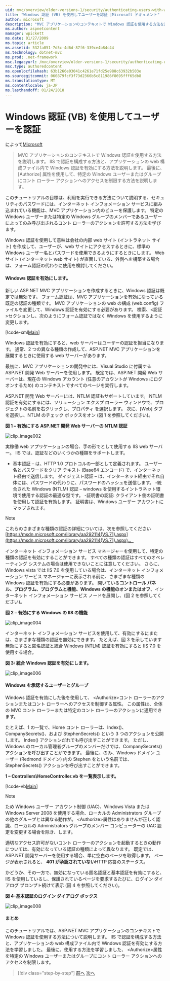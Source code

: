 ```yaml
---
uid: mvc/overview/older-versions-1/security/authenticating-users-with-windows-authentication-vb
title: "Windows 認証 (VB) を使用してユーザーを認証 |Microsoft ドキュメント"
author: microsoft
description: "MVC アプリケーションのコンテキストで Windows 認証を使用する方法を説明します。 アプリケーションの web co 内で Windows 認証を有効にする方法を学習するとしています."
ms.author: aspnetcontent
manager: wpickett
ms.date: 01/27/2009
ms.topic: article
ms.assetid: 532fa051-7d5c-4d6d-87f6-339ce4b84c44
ms.technology: dotnet-mvc
ms.prod: .net-framework
msc.legacyurl: /mvc/overview/older-versions-1/security/authenticating-users-with-windows-authentication-vb
msc.type: authoredcontent
ms.openlocfilehash: 63b1266e03041c4261e71fd25e988c63932b503e
ms.sourcegitcommit: 060879fcf3f73d2366b5c811986f8695fff65db8
ms.translationtype: MT
ms.contentlocale: ja-JP
ms.lasthandoff: 01/24/2018
---
```

<a name="authenticating-users-with-windows-authentication-vb"></a>Windows 認証 (VB) を使用してユーザーを認証
====================
によって[Microsoft](https://github.com/microsoft)

> MVC アプリケーションのコンテキストで Windows 認証を使用する方法を説明します。 IIS で認証を構成する方法と、アプリケーションの web 構成ファイル内で Windows 認証を有効にする方法を説明します。 最後に、[Authorize] 属性を使用して、特定の Windows ユーザーまたはグループにコント ローラー アクションへのアクセスを制限する方法を説明します。


このチュートリアルの目標は、利用を実行できる方法について説明する、セキュリティのパスワードには、インターネット インフォメーション サービスに組み込まれている機能は、MVC アプリケーション内のビューを保護します。 特定の Windows ユーザーまたは特定の Windows グループのメンバーであるユーザーによってのみ呼び出されるコント ローラーのアクションを許可する方法を学びます。

Windows 認証を使用して意味は会社の内部 web サイト (イントラネット サイト) を作成して、ユーザーが、web サイトにアクセスするときに、標準の Windows ユーザー名とパスワードを使用できるようにするときにします。 Web サイト (インターネット web サイト) が直面している、外側へを構築する場合は、フォーム認証の代わりに使用を検討してください。

#### <a name="enabling-windows-authentication"></a>Windows 認証を有効にします。

新しい ASP.NET MVC アプリケーションを作成するときに、Windows 認証は既定では無効です。 フォーム認証は、MVC アプリケーションを有効になっている既定の認証の種類です。 MVC アプリケーションの web の構成 (web.config) ファイルを変更して、Windows 認証を有効にする必要があります。 検索、&lt;認証&gt;セクションし、次のようにフォーム認証ではなく Windows を使用するように変更します。

[!code-xml[Main](authenticating-users-with-windows-authentication-vb/samples/sample1.xml)]

Windows 認証を有効にすると、web サーバーはユーザーの認証を担当になります。 通常、2 つの異なる種類の作成して、ASP.NET MVC アプリケーションを展開するときに使用する web サーバーがあります。

最初に、MVC アプリケーションの開発中には、Visual Studio に付属する ASP.NET 開発 Web サーバーを使用します。 既定では、ASP.NET 開発 Web サーバーは、現在の Windows アカウント (任意のアカウントが Windows にログオンするため) のコンテキストですべてのページを実行します。

ASP.NET 開発 Web サーバーには、NTLM 認証もサポートしています。 NTLM 認証を有効にするには、ソリューション エクスプ ローラー ウィンドウで、プロジェクトの名前を右クリックし、プロパティ を選択します。 次に、[Web] タブを選択し、NTLM のチェック ボックスをオン (図 1 を参照してください)。

**図 1 – 有効にする ASP.NET 開発 Web サーバーの NTLM 認証**

![clip_image002](authenticating-users-with-windows-authentication-vb/_static/image1.jpg)

実稼働 web アプリケーションの場合、手の形でとして使用する IIS web サーバー。 IIS では、認証などのいくつかの種類をサポートします。

- 基本認証 – は、HTTP 1.0 プロトコルの一部として定義されます。 ユーザー名とパスワードをクリア テキスト (Base64 エンコード) で、インターネット経由で送信します。 ダイジェスト認証 – は、インターネット経由でそれ自体には、パスワードの代わりに、パスワードのハッシュを送信します。 -統合された Windows (NTLM) 認証 – windows を使用するイントラネット環境で使用する認証の最適な型です。 -証明書の認証: クライアント側の証明書を使用して認証を有効します。 証明書は、Windows ユーザー アカウントにマップされます。

> [!NOTE] 
> 
> これらのさまざまな種類の認証の詳細については、次を参照してください[https://msdn.microsoft.com/library/aa292114(VS.71).aspx](https://msdn.microsoft.com/library/aa292114(VS.71).aspx).。


インターネット インフォメーション サービス マネージャーを使用して、特定の種類の認証を有効にすることができます。 すべての種類の認証はすべてのオペレーティング システムの場合は使用できないことに注意してください。 さらに、Windows vista では IIS 7.0 を使用している場合は、インターネット インフォメーション サービス マネージャーに表示される前に、さまざまな種類の Windows 認証を有効にする必要があります。 開いている**コントロール パネル、プログラム、プログラムと機能、Windows の機能のオンまたはオフ**、インターネット インフォメーション サービス ノードを展開し、(図 2 を参照してください)。

**図 2 – 有効にする Windows の IIS の機能**

![clip_image004](authenticating-users-with-windows-authentication-vb/_static/image2.jpg)

インターネット インフォメーション サービスを使用して、有効にするにまたは、さまざまな種類の認証を無効にできます。 たとえば、図 3 を示しています無効にすると匿名認証と統合 Windows (NTLM) 認証を有効にすると IIS 7.0 を使用する場合。

**図 3: 統合 Windows 認証を有効にします。**

![clip_image006](authenticating-users-with-windows-authentication-vb/_static/image3.jpg)

#### <a name="authorizing-windows-users-and-groups"></a>Windows を承認するユーザーとグループ

Windows 認証を有効にした後を使用して、 &lt;Authorize&gt;コント ローラーのアクションまたはコント ローラーへのアクセスを制御する属性。 この属性は、全体の MVC コント ローラーまたは特定のコント ローラーのアクションに適用できます。

たとえば、1 の一覧で、Home コント ローラーは、Index()、CompanySecrets()、および StephenSecrets() という 3 つのアクションを公開します。 Index() アクションだれでも呼び出すことができます。 ただし、Windows のローカル管理者グループのメンバーだけでは、CompanySecrets() アクションを呼び出すことができます。 最後に、のみ、Windows ドメイン ユーザー (Redmond ドメイン) 内の Stephen をという名前では、StephenSecrets() アクションを呼び出すことができます。

**1 – Controllers\HomeController.vb を一覧表示します。**

[!code-vb[Main](authenticating-users-with-windows-authentication-vb/samples/sample2.vb)]

> [!NOTE]
> ため Windows ユーザー アカウント制御 (UAC)、Windows Vista または Windows Server 2008 を使用する場合、ローカルの Administrators グループの他のグループとは異なる動作が。 &lt;Authorize&gt;属性はありませんが正しく認識、ローカルの Administrators グループのメンバー コンピューターの UAC 設定を変更する場合を除き、します。


適切なアクセス許可がないコント ローラーのアクションを起動するときの動作については、有効になっている認証の種類によって異なります。 既定では、ASP.NET 開発サーバーを使用する場合、単に空白のページを取得します。 ページが表示されると、 **401 が承認されていない**HTTP 応答のステータス。

かどうか、その一方で、無効になっている匿名認証と基本認証を有効にすると、IIS を使用しているし、保護されているページを要求するたびに、ログイン ダイアログ プロンプト続けて表示 (図 4 を参照してください)。

**図 4-基本認証のログイン ダイアログ ボックス**

![clip_image008](authenticating-users-with-windows-authentication-vb/_static/image4.jpg)

#### <a name="summary"></a>まとめ

このチュートリアルでは、ASP.NET MVC アプリケーションのコンテキストで Windows 認証を使用する方法について説明します。 IIS で認証を構成する方法と、アプリケーションの web 構成ファイル内で Windows 認証を有効にする方法を学習しました。 最後に、使用する方法を学習しました、 &lt;Authorize&gt;属性を特定の Windows ユーザーまたはグループにコント ローラー アクションへのアクセスを制限します。

>[!div class="step-by-step"]
[前へ](authenticating-users-with-forms-authentication-vb.md)
[次へ](preventing-javascript-injection-attacks-vb.md)
